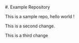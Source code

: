 #. Example Repository

This is a sample repo, hello world !

This is a second change.

This is a third change 

